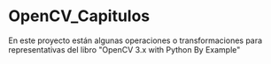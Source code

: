 # OpenCV_Capitulos
En este proyecto están algunas operaciones o transformaciones para representativas del libro "OpenCV 3.x with Python By Example"
